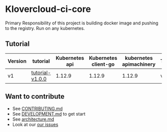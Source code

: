 # Klovercloud-ci-core

Primary Responsibility of this project is building docker image and pushing to the registry. Run on any kubernetes.



## Tutorial

| Version   | tutorial       | Kubernetes api | Kubernetes client-go | kubernetes apimachinery   | Tektoncd 
|--------------------------|------------|----------------|----------------------|---------------------------|----------|
| v1 | [tutorial-v1.0.0](doc/tutorial-v1.0.0.md)   | 1.12.9            | 1.12.9          | 1.12.9                      |  v1aplha1 |



## Want to contribute

- See [CONTRIBUTING.md](doc/CONTRIBUTING.md)
- See [DEVELOPMENT.md](doc/DEVELOPMENT.md) to get start
- See [architecture.md](doc/architecture.md) 
- Look at our
  [our issues](https://github.com/klovercloud-ci-cd/klovercloud-ci-core/issues)